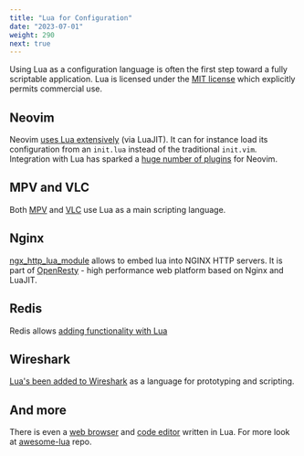 ```yaml
---
title: "Lua for Configuration"
date: "2023-07-01"
weight: 290
next: true
---
```


Using Lua as a configuration language is often the first step toward
a fully scriptable application.
Lua is licensed under the [MIT license](https://www.lua.org/license.html)
which explicitly permits commercial use.

## Neovim

Neovim [uses Lua extensively](https://neovim.io/doc/user/lua.html) (via LuaJIT).
It can for instance load its configuration from an `init.lua` instead of the
traditional `init.vim`. Integration with Lua has sparked a
[huge number of plugins](https://github.com/search?l=Lua&q=neovim&type=Repositories)
for Neovim.

## MPV and VLC

Both [MPV](https://github.com/mpv-player/mpv/blob/master/DOCS/man/lua.rst)
and [VLC](https://wiki.videolan.org/Documentation:Building_Lua_Playlist_Scripts/)
use Lua as a main scripting language.

## Nginx

[ngx_http_lua_module](https://github.com/openresty/lua-nginx-module) allows
to embed lua into NGINX HTTP servers.
It is part of [OpenResty](https://github.com/openresty/openresty) - high
performance web platform based on Nginx and LuaJIT.

## Redis

Redis allows
[adding functionality with Lua](https://redis.com/ebook/part-3-next-steps/chapter-11-scripting-redis-with-lua/)

## Wireshark

[Lua's been added to Wireshark](https://wiki.wireshark.org/Lua) as a language for prototyping and scripting.

## And more

There is even a [web browser](https://github.com/luakit/luakit) and [code editor](https://github.com/rxi/lite) written in Lua.
For more look at [awesome-lua](https://github.com/JaredSartin/awesome-lua) repo.
